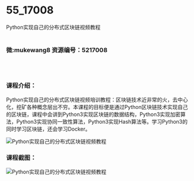 # 55_17008
Python实现自己的分布式区块链视频教程
<br/></br>
<h3>微:mukewang8 资源编号：5217008</h3>
<br/></br>
<h3>课程介绍：</h3>
<p>Python实现自己的<a title="查看与 分布式区块 相关的文章" target="_blank">分布式区块</a>链视频培训教程：区块链技术近非常的火，去中心化，挖矿各种概念层出不穷。本课程的目标便是通过Python区块链技术实现自己的区块链，课程中会讲到Python3实现区块链的数据结构，Python3实现加密算法，Python3实现协同一致性算法，Python3实现Hash算法等。学习Python3的同时学习区块链，还会学习Docker。</p>
<p><img src="https://www.ko996.com/wp-content/uploads/img/2020/12/2-72-300x202.png" alt="Python实现自己的分布式区块链视频教程"></p>
<div class="info-desc">
<h3>课程截图：</h3>
<p><img src="https://www.ko996.com/wp-content/uploads/img/2020/12/1-79.png" alt="Python实现自己的分布式区块链视频教程"></p>


			
</div>

